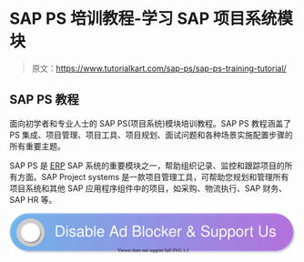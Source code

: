 # SAP PS 培训教程-学习 SAP 项目系统模块

> 原文：<https://www.tutorialkart.com/sap-ps/sap-ps-training-tutorial/>

## SAP PS 教程

面向初学者和专业人士的 SAP PS(项目系统)模块培训教程。SAP PS 教程涵盖了 PS 集成、项目管理、项目工具、项目规划、面试问题和各种场景实施配置步骤的所有重要主题。

SAP PS 是 [ERP](https://www.tutorialkart.com/erp/what-is-erp-enterprise-resource-planning/) SAP 系统的重要模块之一，帮助组织记录、监控和跟踪项目的所有方面。SAP Project systems 是一款项目管理工具，可帮助您规划和管理所有项目系统和其他 SAP 应用程序组件中的项目，如采购、物流执行、SAP 财务、SAP HR 等。

[![](img/925da31b32d6bc3827932f6c8afb11bb.png)](https://www.tutorialkart.com/)